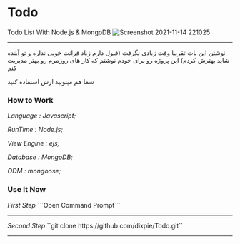 # Todo
Todo List With Node.js &amp; MongoDB
![Screenshot 2021-11-14 221025](https://user-images.githubusercontent.com/77354554/141694169-31bd78cc-8abc-42d6-ad14-ed3addb80c02.png)
<hr>
نوشتن این بات تقریبا وقت زیادی نگرفت (قبول دارم زیاد فرانت خوبی نداره و تو آینده شاید بهترش کردم)
این پروژه رو برای خودم نوشتم که کار های روزمرم رو بهتر مدیریت کنم

شما هم میتونید ازش استفاده کنید

<h3>
How to Work
</h3>
<em>
Language : Javascript;

RunTime : Node.js;

View Engine : ejs;

Database : MongoDB;

ODM : mongoose;
</em>

<h3>
Use It Now
</h3>
<em>
First Step
</em>
```Open Command Prompt```
<hr>
<em>
Second Step
</em>
``git clone https://github.com/dixpie/Todo.git``
<hr>
